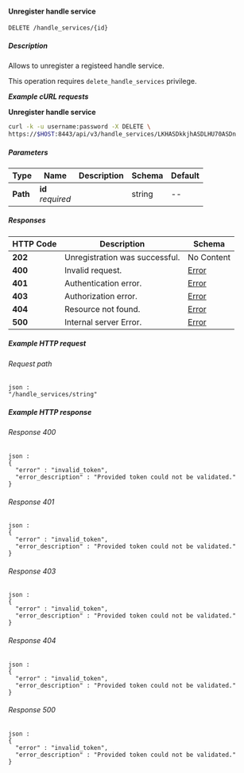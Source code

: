 
<a name="remove_handle_service"></a>
#### Unregister handle service
```
DELETE /handle_services/{id}
```


##### Description
Allows to unregister a registeed handle service.

This operation requires `delete_handle_services` privilege.

***Example cURL requests***

**Unregister handle service**
```bash
curl -k -u username:password -X DELETE \
https://$HOST:8443/api/v3/handle_services/LKHASDkkjhASDLHU70ASDn
```


##### Parameters

|Type|Name|Description|Schema|Default|
|---|---|---|---|---|
|**Path**|**id**  <br>*required*||string|--|


##### Responses

|HTTP Code|Description|Schema|
|---|---|---|
|**202**|Unregistration was successful.|No Content|
|**400**|Invalid request.|[Error](../definitions/Error.md#error)|
|**401**|Authentication error.|[Error](../definitions/Error.md#error)|
|**403**|Authorization error.|[Error](../definitions/Error.md#error)|
|**404**|Resource not found.|[Error](../definitions/Error.md#error)|
|**500**|Internal server Error.|[Error](../definitions/Error.md#error)|


##### Example HTTP request

###### Request path
```
json :
"/handle_services/string"
```


##### Example HTTP response

###### Response 400
```
json :
{
  "error" : "invalid_token",
  "error_description" : "Provided token could not be validated."
}
```


###### Response 401
```
json :
{
  "error" : "invalid_token",
  "error_description" : "Provided token could not be validated."
}
```


###### Response 403
```
json :
{
  "error" : "invalid_token",
  "error_description" : "Provided token could not be validated."
}
```


###### Response 404
```
json :
{
  "error" : "invalid_token",
  "error_description" : "Provided token could not be validated."
}
```


###### Response 500
```
json :
{
  "error" : "invalid_token",
  "error_description" : "Provided token could not be validated."
}
```



